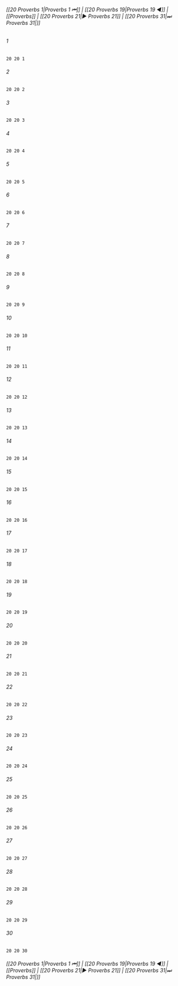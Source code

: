
###### [[20 Proverbs 1|Proverbs 1 ⏮]] | [[20 Proverbs 19|Proverbs 19 ◀]] | [[Proverbs]] | [[20 Proverbs 21|▶ Proverbs 21]] | [[20 Proverbs 31|⏭ Proverbs 31|]]

###### 1
``` verse
20 20 1 
```
###### 2
``` verse
20 20 2 
```
###### 3
``` verse
20 20 3 
```
###### 4
``` verse
20 20 4 
```
###### 5
``` verse
20 20 5 
```
###### 6
``` verse
20 20 6 
```
###### 7
``` verse
20 20 7 
```
###### 8
``` verse
20 20 8 
```
###### 9
``` verse
20 20 9 
```
###### 10
``` verse
20 20 10 
```
###### 11
``` verse
20 20 11 
```
###### 12
``` verse
20 20 12 
```
###### 13
``` verse
20 20 13 
```
###### 14
``` verse
20 20 14 
```
###### 15
``` verse
20 20 15 
```
###### 16
``` verse
20 20 16 
```
###### 17
``` verse
20 20 17 
```
###### 18
``` verse
20 20 18 
```
###### 19
``` verse
20 20 19 
```
###### 20
``` verse
20 20 20 
```
###### 21
``` verse
20 20 21 
```
###### 22
``` verse
20 20 22 
```
###### 23
``` verse
20 20 23 
```
###### 24
``` verse
20 20 24 
```
###### 25
``` verse
20 20 25 
```
###### 26
``` verse
20 20 26 
```
###### 27
``` verse
20 20 27 
```
###### 28
``` verse
20 20 28 
```
###### 29
``` verse
20 20 29 
```
###### 30
``` verse
20 20 30 
```

###### [[20 Proverbs 1|Proverbs 1 ⏮]] | [[20 Proverbs 19|Proverbs 19 ◀]] | [[Proverbs]] | [[20 Proverbs 21|▶ Proverbs 21]] | [[20 Proverbs 31|⏭ Proverbs 31|]]

